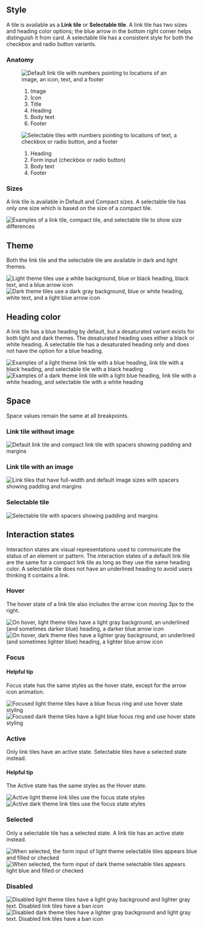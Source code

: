## Style

A tile is available as a <strong>Link tile</strong> or <strong>Selectable tile</strong>. A link tile has two sizes and heading color options; the blue arrow in the bottom right corner helps distinguish it from card. A selectable tile has a consistent style for both the checkbox and radio button variants.

### Anatomy


<figure>
  <uxdot-example width-adjustment="360px">
    <img src="{{ '../link-tile-anatomy.png' | url }}" alt="Default link tile with numbers pointing to locations of an image, an icon, text, and a footer">
  </uxdot-example>
  <figcaption>
    <ol>
      <li>Image</li>
      <li>Icon</li>
      <li>Title</li>
      <li>Heading</li>
      <li>Body text</li>
      <li>Footer</li>
    </ol>
  </figcaption>
</figure>

<figure>
  <uxdot-example width-adjustment="755px">
    <img src="{{ '../selectable-tile-anatomy.png' | url }}" alt="Selectable tiles with numbers pointing to locations of text, a checkbox or radio button, and a footer">
  </uxdot-example>
  <figcaption>
    <ol>
      <li>Heading</li>
      <li>Form input (checkbox or radio button)</li>
      <li>Body text</li>
      <li>Footer</li>
    </ol>
  </figcaption>
</figure>


### Sizes

A link tile is available in Default and Compact sizes. A selectable tile has only one size which is based on the size of a compact tile.

<uxdot-example width-adjustment="752px">
  <img src="{{ '../tile-sizes.png' | url }}" alt="Examples of a link tile, compact tile, and selectable tile to show size differences">
</uxdot-example>


## Theme

Both the link tile and the selectable tile are available in dark and light themes.

<uxdot-example width-adjustment="752px">
  <img src="{{ '../tile-light-theme.png' | url }}" alt="Light theme tiles use a white background, blue or black heading, black text, and a blue arrow icon">
</uxdot-example>

<uxdot-example color-palette="darkest" width-adjustment="752px">
  <img src="{{ '../tile-dark-theme.png' | url }}" alt="Dark theme tiles use a dark gray background, blue or white heading, white text, and a light blue arrow icon">
</uxdot-example>


## Heading color

A link tile has a blue heading by default, but a desaturated variant exists for both light and dark themes. The desaturated heading uses either a black or white heading. A selectable tile has a desaturated heading only and does not have the option for a blue heading.

<uxdot-example width-adjustment="752px">
  <img src="{{ '../tile-heading-color-light-theme.png' | url }}" alt="Examples of a light theme link tile with a blue heading, link tile with a black heading, and selectable tile with a black heading">
</uxdot-example>

<uxdot-example color-palette="darkest" width-adjustment="752px">
  <img src="{{ '../tile-heading-color-dark-theme.png' | url }}" alt="Examples of a dark theme link tile with a light blue heading, link tile with a white heading, and selectable tile with a white heading">
</uxdot-example>


## Space

Space values remain the same at all breakpoints.


### Link tile without image

<uxdot-example width-adjustment="752px">
  <img src="{{ '../space-link-tile-no-image.png' | url }}" alt="Default link tile and compact link tile with spacers showing padding and margins">
</uxdot-example>


### Link tile with an image

<uxdot-example width-adjustment="752px">
  <img src="{{ '../space-link-tile-with-image.png' | url }}" alt="Link tiles that have full-width and default image sizes with spacers showing padding and margins">
</uxdot-example>


### Selectable tile

<uxdot-example width-adjustment="360px">
  <img src="{{ '../space-selectable-tile.png' | url }}" alt="Selectable tile with spacers showing padding and margins">
</uxdot-example>


## Interaction states

Interaction states are visual representations used to communicate the status of an element or pattern. The interaction states of a default link tile are the same for a compact link tile as long as they use the same heading color. A selectable tile does not have an underlined heading to avoid users thinking it contains a link.

### Hover 

The hover state of a link tile also includes the arrow icon moving 3px to the right.

<uxdot-example width-adjustment="752px">
  <img src="{{ '../tile-states-hover-light-theme.png' | url }}" alt="On hover, light theme tiles have a light gray background, an underlined (and sometimes darker blue) heading, a darker blue arrow icon">
</uxdot-example>

<uxdot-example color-palette="darkest" width-adjustment="752px">
  <img src="{{ '../tile-states-hover-dark-theme.png' | url }}" alt="On hover, dark theme tiles have a lighter gray background, an underlined (and sometimes lighter blue) heading, a lighter blue arrow icon">
</uxdot-example>


### Focus

<rh-alert state="info">
  <h4 slot="header">Helpful tip</h4>
  <p>Focus state has the same styles as the hover state, except for the arrow icon animation.</p>
</rh-alert>

<uxdot-example width-adjustment="752px">
  <img src="{{ '../tile-states-focus-light-theme.png' | url }}" alt="Focused light theme tiles have a blue focus ring and use hover state styling">
</uxdot-example>

<uxdot-example color-palette="darkest" width-adjustment="752px">
  <img src="{{ '../tile-states-focus-dark-theme.png' | url }}" alt="Focused dark theme tiles have a light blue focus ring and use hover state styling">
</uxdot-example>


### Active 

Only link tiles have an active state. Selectable tiles have a selected state instead.

<rh-alert state="info">
  <h4 slot="header">Helpful tip</h4>
  <p>The Active state has the same styles as the Hover state.</p>
</rh-alert>

<uxdot-example width-adjustment="752px">
  <img src="{{ '../tile-states-active-light-theme.png' | url }}" alt="Active light theme link tiles use the focus state styles">
</uxdot-example>

<uxdot-example color-palette="darkest" width-adjustment="752px">
  <img src="{{ '../tile-states-active-dark-theme.png' | url }}" alt="Active dark theme link tiles use the focus state styles">
</uxdot-example>


### Selected 

Only a selectable tile has a selected state. A link tile has an active state instead.

<uxdot-example width-adjustment="752px">
  <img src="{{ '../tile-states-selected-light-theme.svg' | url }}" alt="When selected, the form input of light theme selectable tiles appears blue and filled or checked">
</uxdot-example>

<uxdot-example color-palette="darkest" width-adjustment="752px">
  <img src="{{ '../tile-states-selected-dark-theme.png' | url }}" alt="When selected, the form input of dark theme selectable tiles appears light blue and filled or checked">
</uxdot-example>


### Disabled

<uxdot-example width-adjustment="752px">
  <img src="{{ '../tile-states-disabled-light-theme.png' | url }}" alt="Disabled light theme tiles have a light gray background and lighter gray text. Disabled link tiles have a ban icon">
</uxdot-example>

<uxdot-example color-palette="darkest" width-adjustment="752px">
  <img src="{{ '../tile-states-disabled-dark-theme.png' | url }}" alt="Disabled dark theme tiles have a lighter gray background and light gray text. Disabled link tiles have a ban icon">
</uxdot-example>
